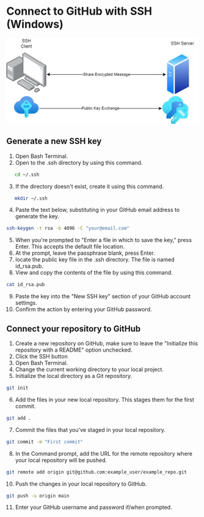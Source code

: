 # Connect to GitHub with SSH (Windows)

![Diagram of GitHub and SSH](images/ssh-github.jpg)

## Generate a new SSH key

1. Open Bash Terminal.
2. Open to the .ssh directory by using this command.

 ```bash
    cd ~/.ssh
```

3. If the directory doesn't exist, create it using this command.

 ```bash
    mkdir ~/.ssh
```

4. Paste the text below, substituting in your GitHub email address to generate the key.

```bash
ssh-keygen -t rsa -b 4096 -C "your@email.com"
```

5. When you're prompted to "Enter a file in which to save the key," press Enter. This accepts the default file location.
6. At the prompt, leave the passphrase blank, press Enter.
7. locate the public key file in the .ssh directory. The file is named id_rsa.pub.
8. View and copy the contents of the file by using this command.

```bash
cat id_rsa.pub
```

9. Paste the key into the "New SSH key" section of your GitHub account settings.
10. Confirm the action by entering your GitHub password.

## Connect your repository to GitHub

1. Create a new repository on GitHub, make sure to leave the "Initialize this repository with a README" option unchecked.
2. Click the SSH button
3. Open Bash Terminal.
4. Change the current working directory to your local project.
5. Initialize the local directory as a Git repository.

```bash
git init
```

6. Add the files in your new local repository. This stages them for the first commit.

```bash
git add .
```

7. Commit the files that you've staged in your local repository.

```bash
git commit -m "First commit"
```

8. In the Command prompt, add the URL for the remote repository where your local repository will be pushed.

```bash
git remote add origin git@github.com:example_user/example_repo.git
```

10. Push the changes in your local repository to GitHub.

```bash
git push -u origin main
```

11. Enter your GitHub username and password if/when prompted.
